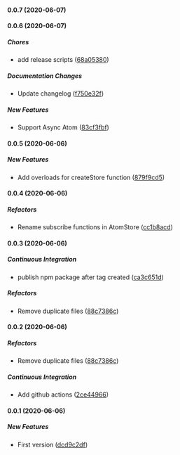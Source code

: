 #### 0.0.7 (2020-06-07)

#### 0.0.6 (2020-06-07)

##### Chores

*  add release scripts ([68a05380](https://github.com/JimLiu/atom-state/commit/68a053803ea92285c5f1025d4a33347a3179f8b0))

##### Documentation Changes

*  Update changelog ([f750e32f](https://github.com/JimLiu/atom-state/commit/f750e32f84d58b2f5f92d85e62c036b89c7a0b5e))

##### New Features

*  Support Async Atom ([83cf3fbf](https://github.com/JimLiu/atom-state/commit/83cf3fbf6d5e9fb78a0dda5f5cc22ea612a886b2))

#### 0.0.5 (2020-06-06)

##### New Features

- Add overloads for createStore function ([879f9cd5](https://github.com/JimLiu/atom-state/commit/879f9cd57a6684c6c79492fdfc859e52bf0e48f8))

#### 0.0.4 (2020-06-06)

##### Refactors

- Rename subscribe functions in AtomStore ([cc1b8acd](https://github.com/JimLiu/atom-state/commit/cc1b8acde34462b862a1a410460a16ab98a95c59))

#### 0.0.3 (2020-06-06)

##### Continuous Integration

- publish npm package after tag created ([ca3c651d](https://github.com/JimLiu/atom-state/commit/ca3c651d10fb486fe39b0564c979165446304cfc))

##### Refactors

- Remove duplicate files ([88c7386c](https://github.com/JimLiu/atom-state/commit/88c7386c806a2a316a62a4ef973a04cef9bc2a4b))

#### 0.0.2 (2020-06-06)

##### Refactors

- Remove duplicate files ([88c7386c](https://github.com/JimLiu/atom-state/commit/88c7386c806a2a316a62a4ef973a04cef9bc2a4b))

##### Continuous Integration

- Add github actions ([2ce44966](https://github.com/JimLiu/atom-state/commit/2ce449664862d8d09e062eb9ff506016777f8ed4))

#### 0.0.1 (2020-06-06)

##### New Features

- First version ([dcd9c2df](https://github.com/JimLiu/atom-state/commit/dcd9c2df1d8d333f98180b8626a95058290e0f11))
